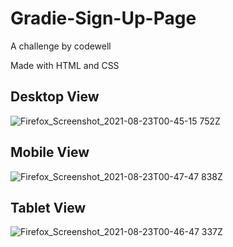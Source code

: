 # Gradie-Sign-Up-Page
A challenge by codewell

Made with HTML and CSS

## Desktop View
![Firefox_Screenshot_2021-08-23T00-45-15 752Z](https://user-images.githubusercontent.com/87293899/130376537-810baad1-be86-4c30-975c-da412dbd56c9.png)

## Mobile View
![Firefox_Screenshot_2021-08-23T00-47-47 838Z](https://user-images.githubusercontent.com/87293899/130376563-b789a6c2-76cd-45bc-b231-db3992506a55.png)

## Tablet View
![Firefox_Screenshot_2021-08-23T00-46-47 337Z](https://user-images.githubusercontent.com/87293899/130376643-d0ec12ec-478f-4a47-88ec-f0e40779f3b3.png)



